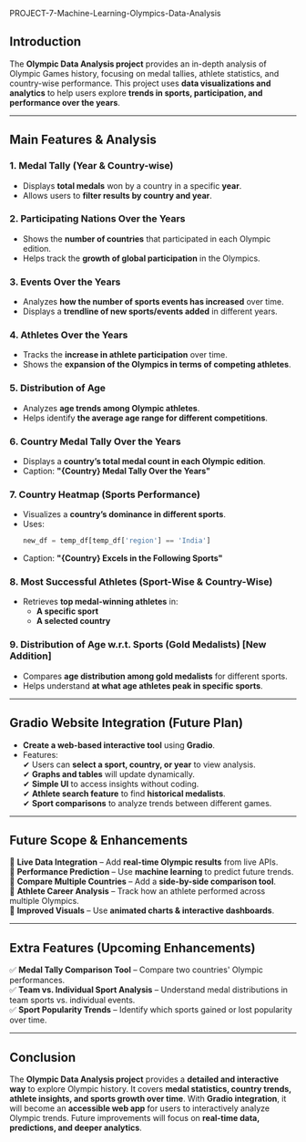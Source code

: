  PROJECT-7-Machine-Learning-Olympics-Data-Analysis 


## **Introduction**  
The **Olympic Data Analysis project** provides an in-depth analysis of Olympic Games history, focusing on medal tallies, athlete statistics, and country-wise performance. This project uses **data visualizations and analytics** to help users explore **trends in sports, participation, and performance over the years**.  

---

## **Main Features & Analysis**  

### **1. Medal Tally (Year & Country-wise)**  
- Displays **total medals** won by a country in a specific **year**.  
- Allows users to **filter results by country and year**.  

### **2. Participating Nations Over the Years**  
- Shows the **number of countries** that participated in each Olympic edition.  
- Helps track the **growth of global participation** in the Olympics.  

### **3. Events Over the Years**  
- Analyzes **how the number of sports events has increased** over time.  
- Displays a **trendline of new sports/events added** in different years.  

### **4. Athletes Over the Years**  
- Tracks the **increase in athlete participation** over time.  
- Shows the **expansion of the Olympics in terms of competing athletes**.  

### **5. Distribution of Age**  
- Analyzes **age trends among Olympic athletes**.  
- Helps identify **the average age range for different competitions**.  

### **6. Country Medal Tally Over the Years**  
- Displays a **country’s total medal count in each Olympic edition**.  
- Caption: **"{Country} Medal Tally Over the Years"**  

### **7. Country Heatmap (Sports Performance)**  
- Visualizes a **country’s dominance in different sports**.  
- Uses:  
  ```python
  new_df = temp_df[temp_df['region'] == 'India']
  ```
- Caption: **"{Country} Excels in the Following Sports"**  

### **8. Most Successful Athletes (Sport-Wise & Country-Wise)**  
- Retrieves **top medal-winning athletes** in:  
  - **A specific sport**  
  - **A selected country**  

### **9. Distribution of Age w.r.t. Sports (Gold Medalists) [New Addition]**  
- Compares **age distribution among gold medalists** for different sports.  
- Helps understand **at what age athletes peak in specific sports**.  

---

## **Gradio Website Integration (Future Plan)**  
- **Create a web-based interactive tool** using **Gradio**.  
- Features:  
  ✔ Users can **select a sport, country, or year** to view analysis.  
  ✔ **Graphs and tables** will update dynamically.  
  ✔ **Simple UI** to access insights without coding.  
  ✔ **Athlete search feature** to find **historical medalists**.  
  ✔ **Sport comparisons** to analyze trends between different games.  

---

## **Future Scope & Enhancements**  
🔹 **Live Data Integration** – Add **real-time Olympic results** from live APIs.  
🔹 **Performance Prediction** – Use **machine learning** to predict future trends.  
🔹 **Compare Multiple Countries** – Add a **side-by-side comparison tool**.  
🔹 **Athlete Career Analysis** – Track how an athlete performed across multiple Olympics.  
🔹 **Improved Visuals** – Use **animated charts & interactive dashboards**.  

---

## **Extra Features (Upcoming Enhancements)**  
✅ **Medal Tally Comparison Tool** – Compare two countries' Olympic performances.  
✅ **Team vs. Individual Sport Analysis** – Understand medal distributions in team sports vs. individual events.  
✅ **Sport Popularity Trends** – Identify which sports gained or lost popularity over time.  

---

## **Conclusion**  
The **Olympic Data Analysis project** provides a **detailed and interactive way** to explore Olympic history. It covers **medal statistics, country trends, athlete insights, and sports growth over time**. With **Gradio integration**, it will become an **accessible web app** for users to interactively analyze Olympic trends. Future improvements will focus on **real-time data, predictions, and deeper analytics**.  
